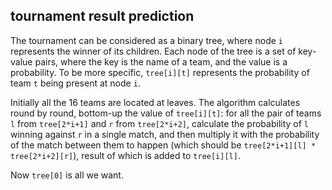 ## tournament result prediction
The tournament can be considered as a binary tree, where node `i` represents the winner of its children. Each node of the tree is a set of key-value pairs, where the key is the name of a team, and the value is a probability. To be more specific, `tree[i][t]` represents the probability of team `t` being present at node `i`.

Initially all the 16 teams are located at leaves. The algorithm calculates round by round, bottom-up the value of `tree[i][t]`: for all the pair of teams `l` from `tree[2*i+1]` and `r` from `tree[2*i+2]`, calculate the probability of `l` winning against `r` in a single match, and then multiply it with the probability of the match between them to happen (which should be `tree[2*i+1][l] * tree[2*i+2][r]`), result of which is added to `tree[i][l]`.

Now `tree[0]` is all we want.
